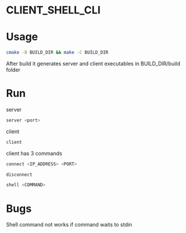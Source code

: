 # CLIENT_SHELL_CLI

# Usage

```bash
cmake -B BUILD_DIR && make -C BUILD_DIR
```
After build it generates server and client executables in BUILD_DIR/build folder

# Run

server
```bash
server <port>
```

client
```bash
client
```
client has 3 commands
```bash
connect <IP_ADDRESS> <PORT>
```
```bash
disconnect
```
```bash
shell <COMMAND>
```

# Bugs
Shell command not works if command waits to stdin


